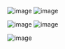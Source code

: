 ![image](https://github.com/kararrl/kararrl/assets/160807966/71246e0b-08bd-4326-978d-d08a23574e47) ![image](https://github.com/kararrl/kararrl/assets/160807966/4e48103f-55b7-47ba-a90c-db3998e49730)




![image](https://github.com/kararrl/kararrl/assets/160807966/69298ed2-4024-4bf5-b2c6-9350faa66c5d) ![image](https://github.com/kararrl/kararrl/assets/160807966/c7281da0-06cc-4661-a4a7-be707275df8e)


![image](https://github.com/kararrl/kararrl/assets/160807966/68348f79-57f6-4bf4-ab8e-58cc8fa3d88d)
